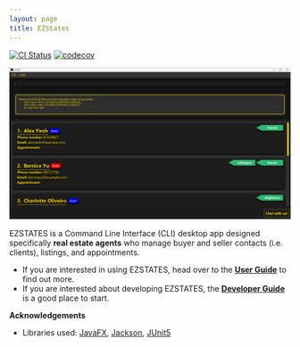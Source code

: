 ```yaml
---
layout: page
title: EZStates
---
```


[![CI Status](https://github.com/se-edu/addressbook-level3/workflows/Java%20CI/badge.svg)](https://github.com/se-edu/addressbook-level3/actions)
[![codecov](https://codecov.io/gh/se-edu/addressbook-level3/branch/master/graph/badge.svg)](https://codecov.io/gh/se-edu/addressbook-level3)

![Ui](images/img_4.png)

EZSTATES is a Command Line Interface (CLI) desktop app designed specifically **real estate agents** who manage buyer and seller contacts (i.e. clients), listings, and appointments.

* If you are interested in using EZSTATES, head over to the [**User Guide**](UserGuide.md) to find out more.
* If you are interested about developing EZSTATES, the [**Developer Guide**](DeveloperGuide.md) is a good place to start.


**Acknowledgements**

* Libraries used: [JavaFX](https://openjfx.io/), [Jackson](https://github.com/FasterXML/jackson), [JUnit5](https://github.com/junit-team/junit5)
